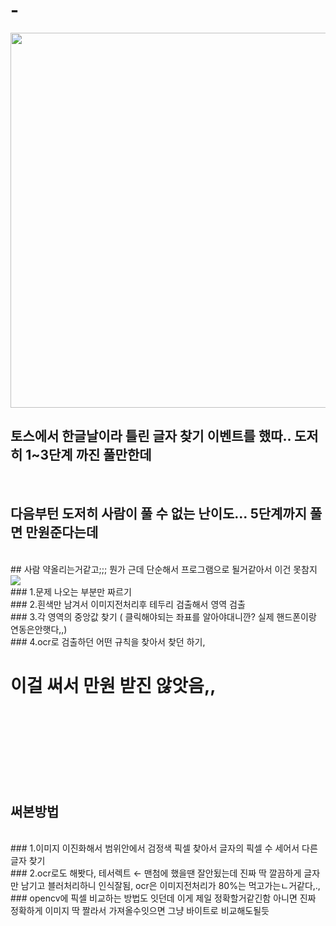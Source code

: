 # -
<img src="https://img1.daumcdn.net/thumb/R1280x0/?scode=mtistory2&fname=https%3A%2F%2Fblog.kakaocdn.net%2Fdn%2FcD5Swt%2FbtsJYdu6wEY%2Fmw5WRbgf5cKeetizSS33Mk%2Fimg.jpg" height="600"/>
<br/>

## 토스에서 한글날이라 틀린 글자 찾기 이벤트를 했따.. 도저히 1~3단계 까진 풀만한데

<br />

##  다음부턴 도저히 사람이 풀 수 없는 난이도... 5단계까지 풀면 만원준다는데
<br/>
## 사람 약올리는거같고;;; 뭔가 근데 단순해서 프로그램으로 될거같아서 이건 못참지
<img src="https://blog.kakaocdn.net/dn/btUrD9/btsJX8ACWDy/3z5lgEHci9OvYBSSmyDap1/img.webp" />
<br>
### 1.문제 나오는 부분만 짜르기 <br>
### 2.흰색만 남겨서 이미지전처리후 테두리 검출해서 영역 검출 <br>
### 3.각 영역의 중앙값 찾기 ( 클릭해야되는 좌표를 알아야대니깐? 실제 핸드폰이랑 연동은안햇다,,) <br>
### 4.ocr로 검출하던 어떤 규칙을 찾아서 찾던 하기, <br>

# 이걸 써서 만원 받진 않앗음,,

<br/><br/><br/><br/><br/><br/><br/>

## 써본방법

<br>
### 1.이미지 이진화해서 범위안에서 검정색 픽셀 찾아서 글자의 픽셀 수 세어서 다른글자 찾기
<br>
### 2.ocr로도 해봣다, 테서렉트 ← 맨첨에 했을땐 잘안됬는데 진짜 딱 깔끔하게 글자만 남기고 블러처리하니 인식잘됨, ocr은 이미지전처리가 80%는 먹고가는ㄴ거같다,.,
<br>
### opencv에 픽셀 비교하는 방법도 잇던데 이게 제일 정확할거같긴함 아니면 진짜 정확하게 이미지 딱 짤라서 가져올수잇으면 그냥 바이트로 비교해도될듯 

